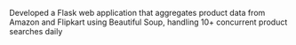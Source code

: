 Developed a Flask web application that aggregates product data from Amazon and Flipkart using Beautiful Soup, handling 10+ concurrent product searches daily

